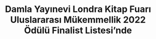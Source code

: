 ---
order: 2
title:  "Damla Yayınevi Londra Kitap Fuarı Uluslararası Mükemmellik 2022 Ödülü Finalist Listesi’nde"
img: "/assets/images/slides/5.jpg"
mobile-img: "/assets/images/slides/5m.jpg"
href: "#"
target: "" # _blank
---